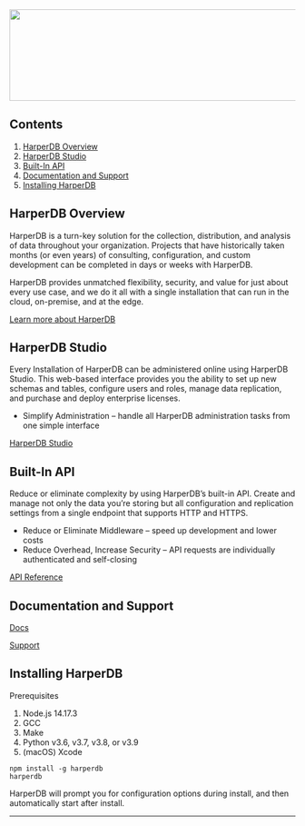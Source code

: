 <img src="https://hdb-marketing.s3.amazonaws.com/large_purple_horiz_new.png" width="562" height="161">

## Contents
1. [HarperDB Overview](#harperdb-overview)
2. [HarperDB Studio](#harperdb-studio)
3. [Built-In API](#built-in-api)
4. [Documentation and Support](#documentation-and-support)
5. [Installing HarperDB](#installing-harperdb)

## HarperDB Overview
HarperDB is a turn-key solution for the collection, distribution, and analysis of data throughout your organization. Projects that have historically taken months (or even years) of consulting, configuration, and custom development can be completed in days or weeks with HarperDB.

HarperDB provides unmatched flexibility, security, and value for just about every use case, and we do it all with a single installation that can run in the cloud, on-premise, and at the edge.

[Learn more about HarperDB](https://harperdb.io/?utm_source=docker&utm_medium=hub)

## HarperDB Studio
Every Installation of HarperDB can be administered online using HarperDB Studio. This web-based interface provides you the ability to set up new schemas and tables, configure users and roles, manage data replication, and purchase and deploy enterprise licenses.
- Simplify Administration – handle all HarperDB administration tasks from one simple interface

[HarperDB Studio](https://studio.harperdb.io/sign-up)

## Built-In API
Reduce or eliminate complexity by using HarperDB’s built-in API. Create and manage not only the data you’re storing but all configuration and replication settings from a single endpoint that supports HTTP and HTTPS.
- Reduce or Eliminate Middleware – speed up development and lower costs
- Reduce Overhead, Increase Security – API requests are individually authenticated and self-closing

[API Reference](https://api.harperdb.io/)
## Documentation and Support
[Docs](https://docs.harperdb.io/)

[Support](https://harperdb.io/docs/support/)

## Installing HarperDB
Prerequisites
1. Node.js 14.17.3
2. GCC
3. Make
4. Python v3.6, v3.7, v3.8, or v3.9
5. (macOS) Xcode

```
npm install -g harperdb
harperdb
```
HarperDB will prompt you for configuration options during install, and then automatically start after install.

***


